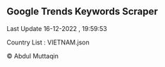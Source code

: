 

## Google Trends Keywords Scraper 
 
Last Update 16-12-2022 , 19:59:53

Country List :
VIETNAM.json



© Abdul Muttaqin 
